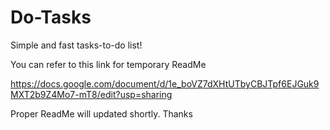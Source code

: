 # Do-Tasks
Simple and fast tasks-to-do list!

You can refer to this link for temporary ReadMe

https://docs.google.com/document/d/1e_boVZ7dXHtUTbyCBJTpf6EJGuk9MXT2b9Z4Mo7-mT8/edit?usp=sharing

Proper ReadMe will updated shortly.
Thanks
